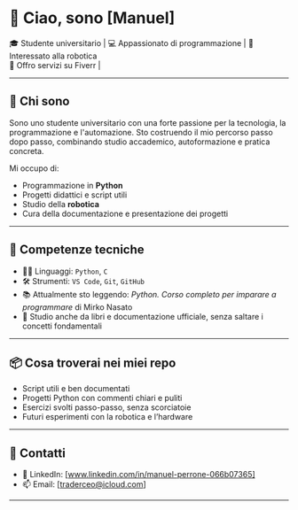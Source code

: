 # 👋 Ciao, sono [Manuel]

🎓 Studente universitario | 💻 Appassionato di programmazione | 🤖 Interessato alla robotica  
📍 Offro servizi su Fiverr | 

---

## 🚀 Chi sono

Sono uno studente universitario con una forte passione per la tecnologia, la programmazione e l'automazione. Sto costruendo il mio percorso passo dopo passo, combinando studio accademico, autoformazione e pratica concreta.

Mi occupo di:
- Programmazione in **Python**
- Progetti didattici e script utili
- Studio della **robotica**
- Cura della documentazione e presentazione dei progetti

---

## 🧰 Competenze tecniche

- 👨‍💻 Linguaggi: `Python`, `C`
- 🛠️ Strumenti: `VS Code`, `Git`, `GitHub`
- 📚 Attualmente sto leggendo: *Python. Corso completo per imparare a programmare* di Mirko Nasato
- 🧪 Studio anche da libri e documentazione ufficiale, senza saltare i concetti fondamentali

---

## 📦 Cosa troverai nei miei repo

- Script utili e ben documentati
- Progetti Python con commenti chiari e puliti
- Esercizi svolti passo-passo, senza scorciatoie
- Futuri esperimenti con la robotica e l’hardware

---

## 🔗 Contatti
- 💼 LinkedIn: [www.linkedin.com/in/manuel-perrone-066b07365]
- 📫 Email: [traderceo@icloud.com]

---

